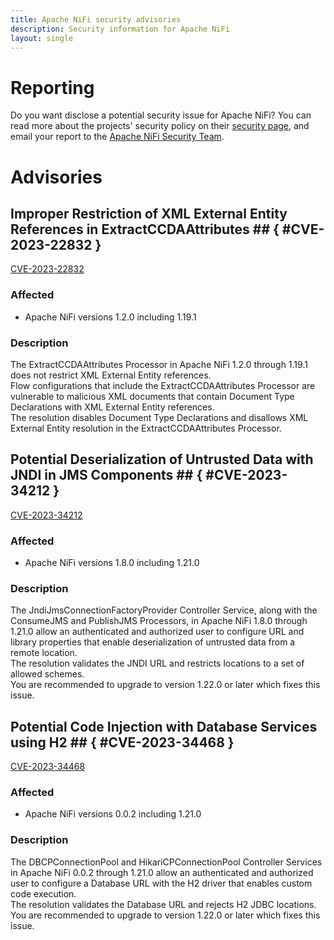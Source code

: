 ```yaml
---
title: Apache NiFi security advisories
description: Security information for Apache NiFi
layout: single
---
```


# Reporting

Do you want disclose a potential security issue for Apache NiFi? You can read more about the projects' security policy on their [security page](https://nifi.apache.org/security.html), and email your report to the  [Apache NiFi Security Team](mailto:security@nifi.apache.org).

# Advisories

## Improper Restriction of XML External Entity References in ExtractCCDAAttributes ## { #CVE-2023-22832 }

[CVE-2023-22832](./CVE-2023-22832.cve.json)

### Affected

* Apache NiFi versions 1.2.0 including 1.19.1


### Description

<div>The ExtractCCDAAttributes Processor in Apache NiFi 1.2.0 through 1.19.1 does not restrict XML External Entity references.</div><div>Flow configurations that include the ExtractCCDAAttributes Processor are vulnerable to malicious XML documents that contain Document Type Declarations with XML External Entity references.</div><div>The resolution disables Document Type Declarations and disallows XML External Entity resolution in the ExtractCCDAAttributes Processor.</div>

## Potential Deserialization of Untrusted Data with JNDI in JMS Components ## { #CVE-2023-34212 }

[CVE-2023-34212](./CVE-2023-34212.cve.json)

### Affected

* Apache NiFi versions 1.8.0 including 1.21.0


### Description

<div>The JndiJmsConnectionFactoryProvider Controller Service, along with the ConsumeJMS and PublishJMS Processors, in Apache NiFi 1.8.0 through 1.21.0 allow an authenticated and authorized user to configure URL and library properties that enable deserialization of untrusted data from a remote location.</div><div>The resolution validates the JNDI URL and restricts locations to a set of allowed schemes.</div><div>You are recommended to upgrade to version 1.22.0 or later which fixes this issue.<br></div>

## Potential Code Injection with Database Services using H2 ## { #CVE-2023-34468 }

[CVE-2023-34468](./CVE-2023-34468.cve.json)

### Affected

* Apache NiFi versions 0.0.2 including 1.21.0


### Description

<div>The DBCPConnectionPool and HikariCPConnectionPool Controller Services in Apache NiFi 0.0.2 through 1.21.0 allow an authenticated and authorized user to configure a Database URL with the H2 driver that enables custom code execution.</div><div>The resolution validates the Database URL and rejects H2 JDBC locations.</div><div>You are recommended to upgrade to version 1.22.0 or later which fixes this issue.<br></div>